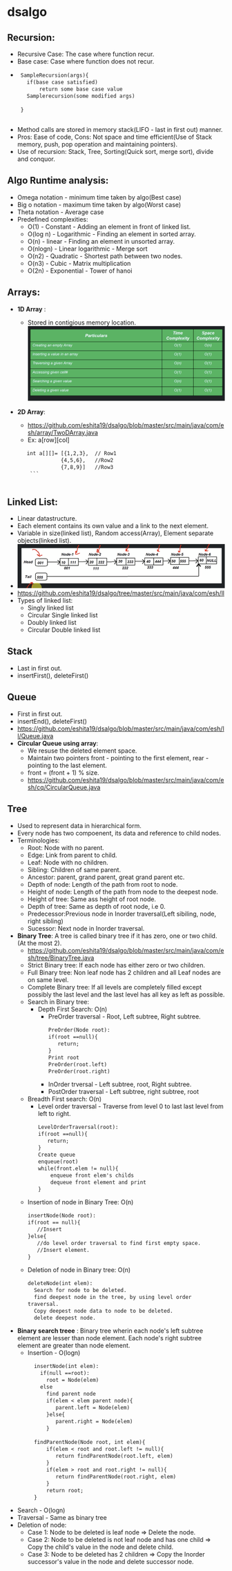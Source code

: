 # dsalgo

## Recursion:
   - Recursive Case:  The case where function recur.
   - Base case: Case where function does not recur.
   - ```
      SampleRecursion(args){
        if(base case satisfied)
            return some base case value
        Samplerecursion(some modified args)    
      
      }
      
      ```
   - Method calls are stored in memory stack(LIFO - last in first out) manner. 
   - Pros: Ease of code, Cons: Not space and time efficient(Use of Stack memory, push, pop operation and maintaining pointers).
   - Use of recursion: Stack, Tree, Sorting(Quick sort, merge sort), divide and conquor.

## Algo Runtime analysis:
   - Omega notation - minimum time taken by algo(Best case)
   - Big o notation - maximum time taken by algo(Worst case)
   - Theta notation - Average case
   - Predefined complexities:
      - O(1) - Constant - Adding an element in front of linked list.
      - O(log n) - Logarithmic - Finding an element in sorted array.
      - O(n) - linear - Finding an element in unsorted array.
      - O(nlogn) - Linear logarithmic - Merge sort
      - O(n2) - Quadratic - Shortest path between two nodes.
      - O(n3) - Cubic - Matrix multiplication
      - O(2n) - Exponential - Tower of hanoi
  
## Arrays:
   - **1D Array** : 
      - Stored in contigious memory location.
        <img src="https://github.com/eshita19/dsalgo/blob/master/src/main/resources/Screenshot%202020-01-11%20at%202.52.38%20PM.png">
        
   - **2D Array**:
     - https://github.com/eshita19/dsalgo/blob/master/src/main/java/com/esh/array/TwoDArray.java
     - Ex:  a[row][col]
     ``` 
        int a[][]= [{1,2,3},  // Row1   
                   {4,5,6},   //Row2
                   {7,8,9}]   //Row3
         ```          
         
## Linked List: 
   - Linear datastructure.
   - Each element contains its own value and a link to the next element.
   - Variable in size(linked list), Random access(Array), Element separate objects(linked list).
   - <img src="https://github.com/eshita19/dsalgo/blob/master/src/main/resources/Screenshot%202020-01-11%20at%203.40.44%20PM.png">
   -  https://github.com/eshita19/dsalgo/tree/master/src/main/java/com/esh/ll
   - Types of linked list:
     - Singly linked list
     - Circular Single linked list
     - Doubly linked list
     - Circular Double linked list

## Stack
  - Last in first out.
  - insertFirst(), deleteFirst()
## Queue
   - First in first out.
   - insertEnd(), deleteFirst()
   - https://github.com/eshita19/dsalgo/blob/master/src/main/java/com/esh/ll/Queue.java
   - **Circular Queue using array**:
     - We resuse the deleted element space.
     - Maintain two pointers front - pointing to the first element, rear - pointing to the last element.
     - front = (front + 1) % size.
     - https://github.com/eshita19/dsalgo/blob/master/src/main/java/com/esh/cq/CircularQueue.java
  
## Tree
   - Used to represent data in hierarchical form.
   - Every node has two compoenent, its data and reference to child nodes.
   - Terminologies:
      - Root: Node with no parent.
      - Edge: Link from parent to child.
      - Leaf: Node with no children.
      - Sibling: Children of same parent.
      - Ancestor: parent, grand parent, great grand parent etc.
      - Depth of node: Length of the path from root to node.
      - Height of node: Length of the path from node to the deepest node.
      - Height of tree: Same ass height of root node.
      - Depth of tree: Same as depth of root node, i.e 0.
      - Predecessor:Previous node in Inorder traversal(Left sibiling, node, right sibling)
      - Sucessor: Next node in Inorder traversal.
   - **Binary Tree**: A tree is called binary tree if it has zero, one or two child.(At the most 2).
      - https://github.com/eshita19/dsalgo/blob/master/src/main/java/com/esh/tree/BinaryTree.java
      - Strict Binary tree: If each node has either zero or two children.
      - Full Binary tree: Non leaf node has 2 children and all Leaf nodes are on same level.
      - Complete Binary tree: If all levels are completely filled except possibly the last level and the last level has all key as left as possible.
      - Search in Binary tree:
        - Depth First Search: O(n)
          - PreOrder traversal - Root, Left subtree, Right subtree.
            ```
            PreOrder(Node root):
            if(root ==null){
               return;
            }
            Print root
            PreOrder(root.left)
            PreOrder(root.right)
            ```
          - InOrder trversal - Left subtree, root, Right subtree.
          - PostOrder traversal - Left subtree, right subtree, root
       - Breadth First search: O(n)
         - Level order traversal - Traverse from level 0 to last last level from left to right.
           ```
           LevelOrderTraversal(root):
           if(root ==null){
              return;
           }
           Create queue
           enqueue(root)
           while(front.elem != null){
               enqueue front elem's childs
               dequeue front element and print
           }       
           ```
      - Insertion of node in Binary Tree: O(n)
         ```
         insertNode(Node root):
         if(root == null){
            //Insert
         }else{
            //do level order traversal to find first empty space.
            //Insert element.
         }
         
         ```
     - Deletion of node in Binary tree: O(n)
       ```
       deleteNode(int elem):
         Search for node to be deleted.
         find deepest node in the tree, by using level order traversal.
         Copy deepest node data to node to be deleted. 
         delete deepest node.
       ```
  - **Binary search treee** : Binary tree wherin each node's left subtree element are lesser than node element. Each node's right subtree element are greater than node element.
    - Insertion - O(logn)
      ```
        insertNode(int elem):
          if(null ==root):
            root = Node(elem)
          else
            find parent node
            if(elem < elem parent node){
               parent.left = Node(elem)
            }else{
               parent.right = Node(elem)
            }
            
        findParentNode(Node root, int elem){
            if(elem < root and root.left != null){
               return findParentNode(root.left, elem)
            }
            if(elem > root and root.right != null){
               return findParentNode(root.right, elem)
            }
            return root;
        }
       ```
   - Search - O(logn)  
   - Traversal - Same as binary tree
   - Deletion of node: 
     - Case 1: Node to be deleted is leaf node => Delete the node.
     - Case 2: Node to be deleted is not leaf node and has one child => Copy the child's value in the node and delete child.
     - Case 3: Node to be deleted has 2 children => Copy the Inorder successor's value in the node and delete successor node.
             
            
  
      
        
           
         
         
      

     
     
   
   
  
      
